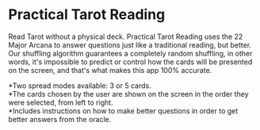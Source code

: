 # Practical Tarot Reading

Read Tarot without a physical deck. Practical Tarot Reading uses the 22 Major Arcana to answer questions just like a traditional reading, but better. Our shuffling algorithm guarantees a completely random shuffling, in other words, it's impossible to predict or control how the cards will be presented on the screen, and that's what makes this app 100% accurate.

*Two spread modes available: 3 or 5 cards.  
*The cards chosen by the user are shown on the screen in the order they were selected, from left to right.  
*Includes instructions on how to make better questions in order to get better answers from the oracle.  


